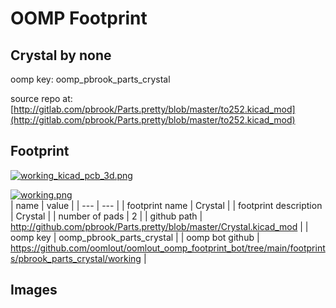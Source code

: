# OOMP Footprint  
## Crystal  by none  
  
oomp key: oomp_pbrook_parts_crystal  
  
source repo at: [http://gitlab.com/pbrook/Parts.pretty/blob/master/to252.kicad_mod](http://gitlab.com/pbrook/Parts.pretty/blob/master/to252.kicad_mod)  
## Footprint  
  
[![working_kicad_pcb_3d.png](working_kicad_pcb_3d_600.png)](working_kicad_pcb_3d.png)  
  
[![working.png](working_600.png)](working.png)  
| name | value | 
| --- | --- | 
| footprint name | Crystal | 
| footprint description | Crystal | 
| number of pads | 2 | 
| github path | http://github.com/pbrook/Parts.pretty/blob/master/Crystal.kicad_mod | 
| oomp key | oomp_pbrook_parts_crystal | 
| oomp bot github | https://github.com/oomlout/oomlout_oomp_footprint_bot/tree/main/footprints/pbrook_parts_crystal/working | 
## Images  
